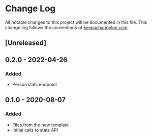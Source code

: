 # Change Log
All notable changes to this project will be documented in this file. This change log follows the conventions of [keepachangelog.com](http://keepachangelog.com/).

## [Unreleased]

## 0.2.0 - 2022-04-26
### Added
- Person stats endpoint

## 0.1.0 - 2020-08-07
### Added
- Files from the new template
- Initial calls to stats API
